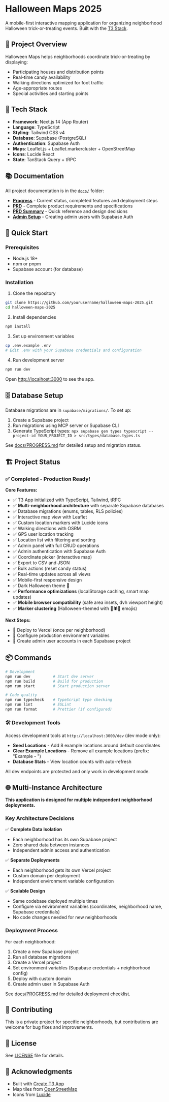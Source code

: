 # Halloween Maps 2025

A mobile-first interactive mapping application for organizing neighborhood Halloween trick-or-treating events. Built with the [T3 Stack](https://create.t3.gg/).

## 🎃 Project Overview

Halloween Maps helps neighborhoods coordinate trick-or-treating by displaying:
- Participating houses and distribution points
- Real-time candy availability
- Walking directions optimized for foot traffic
- Age-appropriate routes
- Special activities and starting points

## 🚀 Tech Stack

- **Framework**: Next.js 14 (App Router)
- **Language**: TypeScript
- **Styling**: Tailwind CSS v4
- **Database**: Supabase (PostgreSQL)
- **Authentication**: Supabase Auth
- **Maps**: Leaflet.js + Leaflet.markercluster + OpenStreetMap
- **Icons**: Lucide React
- **State**: TanStack Query + tRPC

## 📚 Documentation

All project documentation is in the [`docs/`](./docs) folder:

- **[Progress](./docs/PROGRESS.md)** - Current status, completed features and deployment steps
- **[PRD](./docs/PRD.md)** - Complete product requirements and specifications
- **[PRD Summary](./docs/PRD-SUMMARY.md)** - Quick reference and design decisions
- **[Admin Setup](./docs/ADMIN-SETUP.md)** - Creating admin users with Supabase Auth

## 🏃 Quick Start

### Prerequisites
- Node.js 18+
- npm or pnpm
- Supabase account (for database)

### Installation

1. Clone the repository
```bash
git clone https://github.com/yourusername/halloween-maps-2025.git
cd halloween-maps-2025
```

2. Install dependencies
```bash
npm install
```

3. Set up environment variables
```bash
cp .env.example .env
# Edit .env with your Supabase credentials and configuration
```

4. Run development server
```bash
npm run dev
```

Open [http://localhost:3000](http://localhost:3000) to see the app.

## 🗄️ Database Setup

Database migrations are in `supabase/migrations/`. To set up:

1. Create a Supabase project
2. Run migrations using MCP server or Supabase CLI
3. Generate TypeScript types: `npx supabase gen types typescript --project-id YOUR_PROJECT_ID > src/types/database.types.ts`

See [docs/PROGRESS.md](./docs/PROGRESS.md) for detailed setup and migration status.

## 🏗️ Project Status

### ✅ Completed - Production Ready!

**Core Features:**
- ✅ T3 App initialized with TypeScript, Tailwind, tRPC
- ✅ **Multi-neighborhood architecture** with separate Supabase databases
- ✅ Database migrations (enums, tables, RLS policies)
- ✅ Interactive map view with Leaflet
- ✅ Custom location markers with Lucide icons
- ✅ Walking directions with OSRM
- ✅ GPS user location tracking
- ✅ Location list with filtering and sorting
- ✅ Admin panel with full CRUD operations
- ✅ Admin authentication with Supabase Auth
- ✅ Coordinate picker (interactive map)
- ✅ Export to CSV and JSON
- ✅ Bulk actions (reset candy status)
- ✅ Real-time updates across all views
- ✅ Mobile-first responsive design
- ✅ Dark Halloween theme 🎃
- ✅ **Performance optimizations** (localStorage caching, smart map updates)
- ✅ **Mobile browser compatibility** (safe area insets, dvh viewport height)
- ✅ **Marker clustering** (Halloween-themed with 🦇🕷️👻 emojis)

**Next Steps:**
- 🎯 Deploy to Vercel (once per neighborhood)
- 🎯 Configure production environment variables
- 🎯 Create admin user accounts in each Supabase project

## 📦 Commands

```bash
# Development
npm run dev          # Start dev server
npm run build        # Build for production
npm run start        # Start production server

# Code quality
npm run typecheck    # TypeScript type checking
npm run lint         # ESLint
npm run format       # Prettier (if configured)
```

### 🛠️ Development Tools

Access development tools at `http://localhost:3000/dev` (dev mode only):
- **Seed Locations** - Add 8 example locations around default coordinates
- **Clear Example Locations** - Remove all example locations (prefix: "Example - ")
- **Database Stats** - View location counts with auto-refresh

All dev endpoints are protected and only work in development mode.

## 🌐 Multi-Instance Architecture

**This application is designed for multiple independent neighborhood deployments.**

### Key Architecture Decisions

✅ **Complete Data Isolation**
- Each neighborhood has its own Supabase project
- Zero shared data between instances
- Independent admin access and authentication

✅ **Separate Deployments**
- Each neighborhood gets its own Vercel project
- Custom domain per deployment
- Independent environment variable configuration

✅ **Scalable Design**
- Same codebase deployed multiple times
- Configure via environment variables (coordinates, neighborhood name, Supabase credentials)
- No code changes needed for new neighborhoods

### Deployment Process

For each neighborhood:
1. Create a new Supabase project
2. Run all database migrations
3. Create a Vercel project
4. Set environment variables (Supabase credentials + neighborhood config)
5. Deploy with custom domain
6. Create admin user in Supabase Auth

See [docs/PROGRESS.md](./docs/PROGRESS.md#deployment-two-separate-instances) for detailed deployment checklist.

## 🤝 Contributing

This is a private project for specific neighborhoods, but contributions are welcome for bug fixes and improvements.

## 📄 License

See [LICENSE](./LICENSE) file for details.

## 🙏 Acknowledgments

- Built with [Create T3 App](https://create.t3.gg/)
- Map tiles from [OpenStreetMap](https://www.openstreetmap.org/)
- Icons from [Lucide](https://lucide.dev/)
